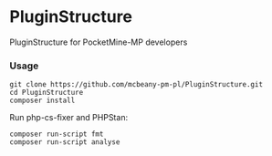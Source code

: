 # PluginStructure		
PluginStructure for PocketMine-MP developers
### Usage	
```
git clone https://github.com/mcbeany-pm-pl/PluginStructure.git
cd PluginStructure
composer install
```
Run php-cs-fixer and PHPStan:
```
composer run-script fmt
composer run-script analyse
```
